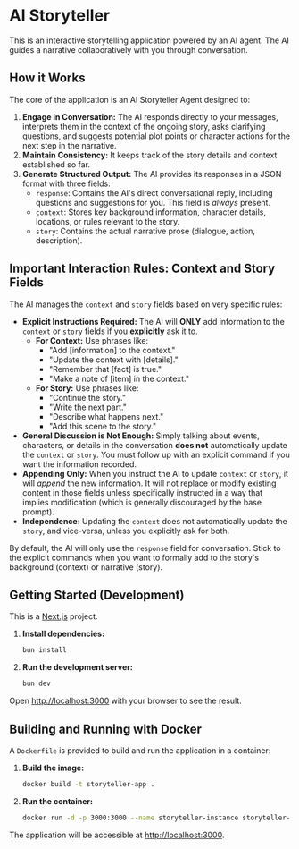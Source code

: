 # AI Storyteller

This is an interactive storytelling application powered by an AI agent. The AI guides a narrative collaboratively with you through conversation.

## How it Works

The core of the application is an AI Storyteller Agent designed to:

1.  **Engage in Conversation:** The AI responds directly to your messages, interprets them in the context of the ongoing story, asks clarifying questions, and suggests potential plot points or character actions for the next step in the narrative.
2.  **Maintain Consistency:** It keeps track of the story details and context established so far.
3.  **Generate Structured Output:** The AI provides its responses in a JSON format with three fields:
    *   `response`: Contains the AI's direct conversational reply, including questions and suggestions for you. This field is *always* present.
    *   `context`: Stores key background information, character details, locations, or rules relevant to the story.
    *   `story`: Contains the actual narrative prose (dialogue, action, description).

## Important Interaction Rules: Context and Story Fields

The AI manages the `context` and `story` fields based on very specific rules:

*   **Explicit Instructions Required:** The AI will **ONLY** add information to the `context` or `story` fields if you **explicitly** ask it to.
    *   **For Context:** Use phrases like:
        *   "Add [information] to the context."
        *   "Update the context with [details]."
        *   "Remember that [fact] is true."
        *   "Make a note of [item] in the context."
    *   **For Story:** Use phrases like:
        *   "Continue the story."
        *   "Write the next part."
        *   "Describe what happens next."
        *   "Add this scene to the story."
*   **General Discussion is Not Enough:** Simply talking about events, characters, or details in the conversation **does not** automatically update the `context` or `story`. You must follow up with an explicit command if you want the information recorded.
*   **Appending Only:** When you instruct the AI to update `context` or `story`, it will *append* the new information. It will not replace or modify existing content in those fields unless specifically instructed in a way that implies modification (which is generally discouraged by the base prompt).
*   **Independence:** Updating the `context` does not automatically update the `story`, and vice-versa, unless you explicitly ask for both.

By default, the AI will only use the `response` field for conversation. Stick to the explicit commands when you want to formally add to the story's background (context) or narrative (story).

## Getting Started (Development)

This is a [Next.js](https://nextjs.org) project.

1.  **Install dependencies:**
    ```bash
    bun install
    ```
2.  **Run the development server:**
    ```bash
    bun dev
    ```

Open [http://localhost:3000](http://localhost:3000) with your browser to see the result.

## Building and Running with Docker

A `Dockerfile` is provided to build and run the application in a container:

1.  **Build the image:**
    ```bash
    docker build -t storyteller-app .
    ```
2.  **Run the container:**
    ```bash
    docker run -d -p 3000:3000 --name storyteller-instance storyteller-app
    ```

The application will be accessible at [http://localhost:3000](http://localhost:3000).
